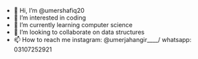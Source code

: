 - 👋 Hi, I’m @umershafiq20
- 👀 I’m interested in coding
- 🌱 I’m currently learning computer science
- 💞️ I’m looking to collaborate on data structures
- 📫 How to reach me instagram: @umerjahangir____/ whatsapp: 03107252921

<!---
umershafiq20/umershafiq20 is a ✨ special ✨ repository because its `README.md` (this file) appears on your GitHub profile.
You can click the Preview link to take a look at your changes.
--->
